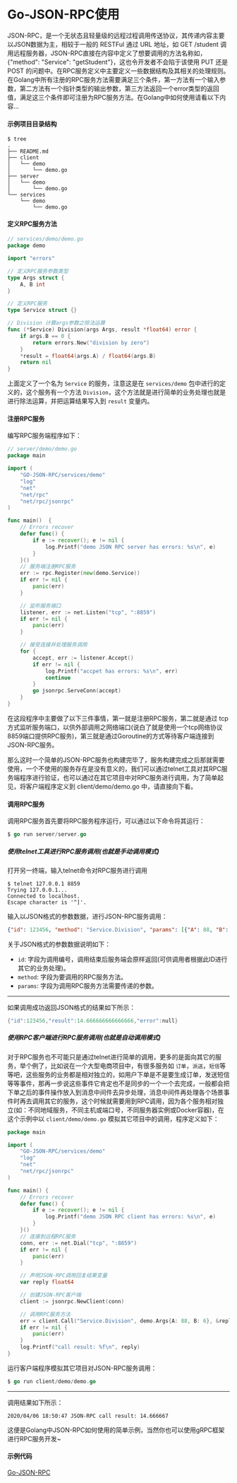 # Go-JSON-RPC使用

JSON-RPC，是一个无状态且轻量级的远程过程调用传送协议，其传递内容主要以JSON数据为主，相较于一般的 RESTFul 通过 URL 地址，如 GET /student 调用远程服务器，JSON-RPC直接在内容中定义了想要调用的方法名称如，{"method": "Service": "getStudent"}，这也令开发者不会陷于该使用 PUT 还是 POST 的问题中。在RPC服务定义中主要定义一些数据结构及其相关的处理规则。在Golang中所有注册的RPC服务方法需要满足三个条件，第一方法有一个输入参数，第二方法有一个指针类型的输出参数，第三方法返回一个error类型的返回值，满足这三个条件即可注册为RPC服务方法。在Golang中如何使用请看以下内容...

#### 示例项目目录结构

```shell
$ tree
.
├── README.md
├── client
│   └── demo
│       └── demo.go
├── server
│   └── demo
│       └── demo.go
└── services
    └── demo
        └── demo.go
```

#### 定义RPC服务方法

```go
// services/demo/demo.go
package demo

import "errors"

// 定义RPC服务参数类型
type Args struct {
	A, B int
}

// 定义RPC服务
type Service struct {}

// Division 计算args参数之除法运算
func (*Service) Division(args Args, result *float64) error {
	if args.B == 0 {
		return errors.New("division by zero")
	}
	*result = float64(args.A) / float64(args.B)
	return nil
}
```

上面定义了一个名为 `Service` 的服务，注意这是在 `services/demo` 包中进行的定义的，这个服务有一个方法 `Division`，这个方法就是进行简单的业务处理也就是进行除法运算，并把运算结果写入到 `result` 变量内。

#### 注册RPC服务

编写RPC服务端程序如下：

```go
// server/demo/demo.go
package main

import (
	"GO-JSON-RPC/services/demo"
	"log"
	"net"
	"net/rpc"
	"net/rpc/jsonrpc"
)

func main()  {
	// Errors recover
	defer func() {
		if e := recover(); e != nil {
			log.Printf("demo JSON RPC server has errors: %s\n", e)
		}
	}()
	// 服务端注册RPC服务
	err := rpc.Register(new(demo.Service))
	if err != nil {
		panic(err)
	}

	// 监听服务端口
	listener, err := net.Listen("tcp", ":8859")
	if err != nil {
		panic(err)
	}

	// 接受连接并处理服务调用
	for {
		accept, err := listener.Accept()
		if err != nil {
			log.Printf("accpet has errors: %s\n", err)
			continue
		}
		go jsonrpc.ServeConn(accept)
	}
}
```

在这段程序中主要做了以下三件事情，第一就是注册RPC服务，第二就是通过 tcp 方式监听服务端口，以供外部调用之网络端口(说白了就是使用一个tcp网络协议8859端口提供RPC服务)，第三就是通过Goroutine的方式等待客户端连接到JSON-RPC服务。

那么这时一个简单的JSON-RPC服务也构建完毕了，服务构建完成之后那就需要使用，一个不使用的服务存在是没有意义的，我们可以通过telnet工具对其RPC服务端程序进行验证，也可以通过在其它项目中对RPC服务进行调用，为了简单起见，将客户端程序定义到 client/demo/demo.go 中，请直接向下看。

#### 调用RPC服务

调用RPC服务首先要将RPC服务程序运行，可以通过以下命令将其运行：

```go
$ go run server/server.go
```

##### 使用telnet工具进行RPC服务调用(也就是手动调用模式)

打开另一终端，输入telnet命令对RPC服务进行调用

```shell
$ telnet 127.0.0.1 8859
Trying 127.0.0.1...
Connected to localhost.
Escape character is '^]'.
```

输入以JSON格式的参数数据，进行JSON-RPC服务调用：

```json
{"id": 123456, "method": "Service.Division", "params": [{"A": 88, "B": 6}]}
```

关于JSON格式的参数数据说明如下：

- `id`: 字段为调用编号，调用结束后服务端会原样返回(可供调用者根据此ID进行其它的业务处理)。
- `method`: 字段为要调用的RPC服务方法。
- `params`: 字段为调用RPC服务方法需要传递的参数。

-------------------------------------------------

如果调用成功返回JSON格式的结果如下所示：

```go
{"id":123456,"result":14.666666666666666,"error":null}
```

##### 使用RPC客户端进行RPC服务调用(也就是自动调用模式)

对于RPC服务也不可能只是通过telnet进行简单的调用，更多的是面向其它的服务，举个例了，比如说在一个大型电商项目中，有很多服务如 `订单`，`派送`，`短信`等等吧，这些服务的业务都是相对独立的，如用户下单是不是要生成订单，发送短信等等事件，那再一步说这些事件它肯定也不是同步的一个一个去完成，一般都会把下单之后的事件操作放入到消息中间件去异步处理，消息中间件再处理各个场景事件时再去调用其它的服务，这个时候就需要用到RPC调用，因为各个服务相对独立(如：不同地域服务，不同主机或端口号，不同服务器实例或Docker容器)，在这个示例中以 `client/demo/demo.go` 模拟其它项目中的调用，程序定义如下：

```go
package main

import (
	"GO-JSON-RPC/services/demo"
	"log"
	"net"
	"net/rpc/jsonrpc"
)

func main() {
	// Errors recover
	defer func() {
		if e := recover(); e != nil {
			log.Printf("demo JSON RPC client has errors: %s\n", e)
		}
	}()
	// 连接到远程RPC服务
	conn, err := net.Dial("tcp", ":8859")
	if err != nil {
		panic(err)
	}

	// 声明JSON-RPC调用回复结果变量
	var reply float64

	// 创建JSON-RPC客户端
	client := jsonrpc.NewClient(conn)

	// 调用RPC服务方法
	err = client.Call("Service.Division", demo.Args{A: 88, B: 6}, &reply)
	if err != nil {
		panic(err)
	}
	log.Printf("call result: %f\n", reply)
}
```

运行客户端程序模拟其它项目对JSON-RPC服务调用：

```go
$ go run client/demo/demo.go
```

--------------------------------------------------------------
调用结果如下所示：

```shell
2020/04/06 18:50:47 JSON-RPC call result: 14.666667
```

这便是Golang中JSON-RPC如何使用的简单示例，当然你也可以使用gRPC框架进行RPC服务开发~

#### 示例代码

[Go-JSON-RPC](https://github.com/wumoxi/Go-JSON-RPC)